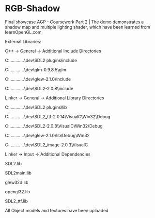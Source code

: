 # RGB-Shadow

Final showcase AGP - Coursework Part 2 | The demo demonstrates a shadow map and multiple lighting shader, which have been learned from learnOpenGL.com

External Libraries:

C++ -> General -> Additional Include Directories

C:\...\...\...\...\dev\SDL2 plugins\include

C:\...\...\...\...\dev\glm-0.9.8.5\glm

C:\...\...\...\...\dev\glew-2.1.0\include

C:\...\...\...\...\dev\SDL2-2.0.8\include

Linker -> General -> Additional Library Directories

C:\...\...\...\...\dev\SDL2 plugins\lib

C:\...\...\...\...\dev\SDL2_ttf-2.0.14\VisualC\Win32\Debug

C:\...\...\...\...\dev\SDL2-2.0.8\VisualC\Win32\Debug

C:\...\...\...\...\dev\glew-2.1.0\lib\Debug\Win32

C:\...\...\...\...\dev\SDL2_image-2.0.3\VisualC

Linker -> Input -> Additional Dependencies

SDL2.lib

SDL2main.lib

glew32d.lib

opengl32.lib

SDL2_ttf.lib

All Object models and textures have been uploaded
